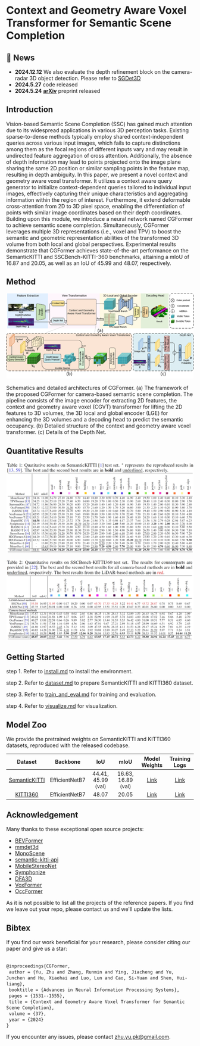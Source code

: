 # Context and Geometry Aware Voxel Transformer for Semantic Scene Completion

## 🚀 News

- **2024.12.12** We also evaluate the depth refinement block on the camera-radar 3D object detection. Please refer to [SGDet3D](https://github.com/shawnnnkb/SGDet3D)
- **2024.5.27** code released
- **2024.5.24** [**arXiv**](https://arxiv.org/pdf/2405.13675v4) preprint released

## Introduction

Vision-based Semantic Scene Completion (SSC) has gained much attention due to its widespread applications in various 3D perception tasks. Existing sparse-to-dense methods typically employ shared context-independent queries across various input images, which fails to capture distinctions among them as the focal regions of different inputs vary and may result in undirected feature aggregation of cross attention. Additionally, the absence of depth information may lead to points projected onto the image plane sharing the same 2D position or similar sampling points in the feature map, resulting in depth ambiguity. In this paper, we present a novel context and geometry aware voxel transformer. It utilizes a context aware query generator to initialize context-dependent queries tailored to individual input images, effectively capturing their unique characteristics and aggregating information within the region of interest. Furthermore, it extend deformable cross-attention from 2D to 3D pixel space, enabling the differentiation of points with similar image coordinates based on their depth coordinates. Building upon this module, we introduce a neural network named CGFormer to achieve semantic scene completion. Simultaneously, CGFormer leverages multiple 3D representations (i.e., voxel and TPV) to boost the semantic and geometric representation abilities of the transformed 3D volume from both local and global perspectives. Experimental results demonstrate that CGFormer achieves state-of-the-art performance on the SemanticKITTI and SSCBench-KITTI-360 benchmarks, attaining a mIoU of 16.87 and 20.05, as well as an IoU of 45.99 and 48.07, respectively.

## Method

![overview](./docs/Fig_architecture.png)

Schematics and detailed architectures of CGFormer. (a) The framework of the proposed CGFormer for camera-based semantic scene completion. The pipeline consists of the image encoder for extracting 2D features, the context and geometry aware voxel (CGVT) transformer for lifting the 2D features to 3D volumes, the 3D local and global encoder (LGE) for enhancing the 3D volumes and a decoding head to predict the semantic occupancy. (b) Detailed structure of the context and geometry aware voxel transformer. (c) Details of the Depth Net.

## Quantitative Results

![SemanticKITTI](./docs/SemanticKITTI.png)

![KITTI360](./docs/KITTI360.png)

## Getting Started

step 1. Refer to [install.md](./docs/install.md) to install the environment.

step 2. Refer to [dataset.md](./docs/dataset.md) to prepare SemanticKITTI and KITTI360 dataset.

step 3. Refer to [train_and_eval.md](./docs/train_and_eval.md) for training and evaluation.

step 4. Refer to [visualize.md](./docs/visualization.md) for visualization.

## Model Zoo

We provide the pretrained weights on SemanticKITTI and KITTI360 datasets, reproduced with the released codebase.



|                           Dataset                            |    Backbone    |        IoU         |        mIoU        |                        Model Weights                         |                        Training Logs                         |
| :----------------------------------------------------------: | :------------: | :----------------: | :----------------: | :----------------------------------------------------------: | :----------------------------------------------------------: |
| [SemanticKITTI](configs/CGFormer-Efficient-Swin-SemanticKITTI.py) | EfficientNetB7 | 44.41, 45.99 (val) | 16.63, 16.89 (val) | [Link](https://github.com/pkqbajng/CGFormer/releases/download/v1.0/CGFormer-Efficient-Swin-SemanticKITTI.ckpt) | [Link](https://github.com/pkqbajng/CGFormer/releases/download/v1.0/CGFormer-Efficient-Swin-SemanticKITTI.zip) |
|   [KITTI360](configs/CGFormer-Efficient-Swin-KITTI360.py)    | EfficientNetB7 |       48.07        |       20.05        | [Link](https://github.com/pkqbajng/CGFormer/releases/download/v1.0/CGFormer-Efficient-Swin-KITTI360.ckpt) | [Link](https://github.com/pkqbajng/CGFormer/releases/download/v1.0/CGFormer-Efficient-Swin-KITTI360.zip) |

## Acknowledgement

Many thanks to these exceptional open source projects:
- [BEVFormer](https://github.com/fundamentalvision/BEVFormer)
- [mmdet3d](https://github.com/open-mmlab/mmdetection3d)
- [MonoScene](https://github.com/astra-vision/MonoScene)
- [semantic-kitti-api](https://github.com/PRBonn/semantic-kitti-api) 
- [MobileStereoNet](https://github.com/cogsys-tuebingen/mobilestereonet)
- [Symphonize](https://github.com/hustvl/Symphonies.git)
- [DFA3D](https://github.com/IDEA-Research/3D-deformable-attention.git)
- [VoxFormer](https://github.com/NVlabs/VoxFormer.git)
- [OccFormer](https://github.com/zhangyp15/OccFormer.git)

As it is not possible to list all the projects of the reference papers. If you find we leave out your repo, please contact us and we'll update the lists.

## Bibtex

If you find our work beneficial for your research, please consider citing our paper and give us a star:

```

@inproceedings{CGFormer,
 author = {Yu, Zhu and Zhang, Runmin and Ying, Jiacheng and Yu, Junchen and Hu, Xiaohai and Luo, Lun and Cao, Si-Yuan and Shen, Hui-liang},
 booktitle = {Advances in Neural Information Processing Systems},
 pages = {1531--1555},
 title = {Context and Geometry Aware Voxel Transformer for Semantic Scene Completion},
 volume = {37},
 year = {2024}
}
```

If you encounter any issues, please contact zhu.yu.pk@gmail.com.

